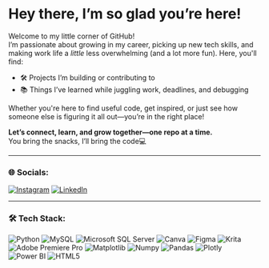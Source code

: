 # Hey there, I’m so glad you’re here!

Welcome to my little corner of GitHub!  
I’m passionate about growing in my career, picking up new tech skills, and making work life a *little* less overwhelming (and a lot more fun). Here, you'll find:

- 🛠️ Projects I’m building or contributing to
- 📚 Things I’ve learned while juggling work, deadlines, and debugging

Whether you're here to find useful code, get inspired, or just see how someone else is figuring it all out—you’re in the right place! 

**Let’s connect, learn, and grow together—one repo at a time.**  
You bring the snacks, I’ll bring the code💻

---

### 🌐 Socials:

[![Instagram](https://img.shields.io/badge/Instagram-E4405F?style=for-the-badge&logo=instagram&logoColor=white)](https://instagram.com/the.nikhil.bairwa)
[![LinkedIn](https://img.shields.io/badge/LinkedIn-0077B5?style=for-the-badge&logo=linkedin&logoColor=white)](https://linkedin.com/in/nikhil-bairwa)

---

### 🛠️ Tech Stack:

![Python](https://img.shields.io/badge/python-3670A0?style=for-the-badge&logo=python&logoColor=ffdd54)
![MySQL](https://img.shields.io/badge/mysql-4479A1?style=for-the-badge&logo=mysql&logoColor=white)
![Microsoft SQL Server](https://img.shields.io/badge/Microsoft_SQL_Server-CC2927?style=for-the-badge&logo=microsoft-sql-server&logoColor=white)
![Canva](https://img.shields.io/badge/canva-00C4CC?style=for-the-badge&logo=canva&logoColor=white)
![Figma](https://img.shields.io/badge/figma-F24E1E?style=for-the-badge&logo=figma&logoColor=white)
![Krita](https://img.shields.io/badge/Krita-3BABFF?style=for-the-badge&logo=krita&logoColor=white)
![Adobe Premiere Pro](https://img.shields.io/badge/Adobe%20Premiere%20Pro-9999FF?style=for-the-badge&logo=Adobe%20Premiere%20Pro&logoColor=white)
![Matplotlib](https://img.shields.io/badge/Matplotlib-20232A?style=for-the-badge&logo=matplotlib&logoColor=white)
![Numpy](https://img.shields.io/badge/numpy-013243?style=for-the-badge&logo=numpy&logoColor=white)
![Pandas](https://img.shields.io/badge/pandas-150458?style=for-the-badge&logo=pandas&logoColor=white)
![Plotly](https://img.shields.io/badge/plotly-3F4F75?style=for-the-badge&logo=plotly&logoColor=white)
![Power BI](https://img.shields.io/badge/power%20bi-F2C811?style=for-the-badge&logo=powerbi&logoColor=black)
![HTML5](https://img.shields.io/badge/html5-E34F26?style=for-the-badge&logo=html5&logoColor=white)
